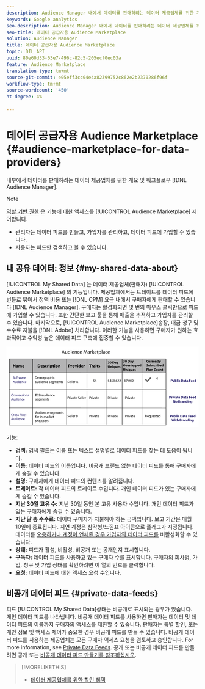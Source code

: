 ```yaml
---
description: Audience Manager 내에서 데이터를 판매하려는 데이터 제공업체를 위한 개요 및 워크플로우
keywords: Google analytics
seo-description: Audience Manager 내에서 데이터를 판매하려는 데이터 제공업체를 위한 개요 및 워크플로우
seo-title: 데이터 공급자용 Audience Marketplace
solution: Audience Manager
title: 데이터 공급자용 Audience Marketplace
topic: DIL API
uuid: 80e60d33-63e7-496c-82c5-205ecf0ec03a
feature: Audience Marketplace
translation-type: tm+mt
source-git-commit: e05eff3cc04e4a82399752c862e2b2370286f96f
workflow-type: tm+mt
source-wordcount: '450'
ht-degree: 4%

---
```



# 데이터 공급자용 Audience Marketplace {#audience-marketplace-for-data-providers}

내부에서 데이터를 판매하려는 데이터 제공업체를 위한 개요 및 워크플로우 [!DNL Audience Manager].

<!-- c_marketplace_provider.xml -->

>[!NOTE]
>
>[역할 기반 권한](../../../reporting/reports-dashboard.md) 은 기능에 대한 액세스를 [!UICONTROL Audience Marketplace] 제어합니다.
>
>* 관리자는 데이터 피드를 만들고, 가입자를 관리하고, 데이터 피드에 가입할 수 있습니다.
>* 사용자는 피드만 검색하고 볼 수 있습니다.


## 내 공유 데이터: 정보 {#my-shared-data-about}

[!UICONTROL My Shared Data] 는 데이터 제공업체(판매자) [!UICONTROL Audience Marketplace] 의 기능입니다. 제공업체에서는 트레이트를 데이터 피드에 번들로 묶어서 정액 비용 또는 [!DNL CPM] 요금 내에서 구매자에게 판매할 수 있습니다 [!DNL Audience Manager]. 구매자는 활성화되면 몇 번의 마우스 클릭만으로 피드에 가입할 수 있습니다. 또한 간단한 보고 툴을 통해 매출을 추적하고 가입자를 관리할 수 있습니다. 마지막으로, [!UICONTROL Audience Marketplace]송장, 대금 청구 및 수수료 지불을 [!DNL Adobe] 처리합니다. 이러한 기능을 사용하면 구매자가 원하는 효과적이고 수익성 높은 데이터 피드 구축에 집중할 수 있습니다.

![](assets/seller_marketplace.png)

<!-- c_myshared_data.xml -->

기능:

* **검색:** 검색 필드는 이름 또는 텍스트 설명별로 데이터 피드를 찾는 데 도움이 됩니다.
* **이름:** 데이터 피드의 이름입니다. 비공개 브랜드 없는 데이터 피드를 통해 구매자에게 숨길 수 있습니다.
* **설명:** 구매자에게 데이터 피드의 컨텐츠를 알려줍니다.
* **트레이트:** 각 데이터 피드의 트레이트 수입니다. 개인 데이터 피드가 있는 구매자에게 숨길 수 있습니다.
* **지난 30일 고유 수:** 지난 30일 동안 본 고유 사용자 수입니다. 개인 데이터 피드가 있는 구매자에게 숨길 수 있습니다.
* **지난 달 총 수수료:** 데이터 구매자가 지불해야 하는 금액입니다. 보고 기간은 매월 10일에 종료됩니다. 지연 계정은 삼각형/느낌표 아이콘으로 플래그가 지정됩니다. 데이터를 [오용하거나 계정이 연체된 경우 가입자의 데이터 피드를](../../../features/audience-marketplace/marketplace-data-providers/marketplace-create-manage-feeds.md#deactivate-data-feed) 비활성화할 수 있습니다.
* **상태:**  피드가 활성, 비활성, 비공개 또는 공개인지 표시합니다.
* **구독자:** 데이터 피드를 사용하고 있는 구매자 수를 표시합니다. 구매자의 회사명, 가입, 청구 및 가입 상태를 확인하려면 이 열의 번호를 클릭합니다.
* **요청:** 데이터 피드에 대한 액세스 요청 수입니다.

## 비공개 데이터 피드 {#private-data-feeds}

피드 [!UICONTROL My Shared Data]상태는 비공개로 표시되는 경우가 있습니다. 개인 데이터 피드를 나타냅니다. 비공개 데이터 피드를 사용하면 판매자는 데이터 및 데이터 피드의 이름까지 구매자의 액세스를 제한할 수 있습니다. 판매자는 특별 할인, 또는 개인 정보 및 액세스 제어가 중요한 경우 비공개 피드를 만들 수 있습니다. 비공개 데이터 피드를 사용하는 제공업체는 모든 구매자 액세스 요청을 검토하고 승인합니다. For more information, see [Private Data Feeds](../../../features/audience-marketplace/marketplace-private-feeds.md). 공개 또는 비공개 데이터 피드를 만들려면 공개 또는 [비공개 데이터 피드 만들기를 참조하십시오](../../../features/audience-marketplace/marketplace-data-providers/marketplace-create-manage-feeds.md#create-public-private-data-feed).

>[!MORELIKETHIS]
>
>* [데이터 제공업체를 위한 할인 혜택](../../../features/audience-marketplace/marketplace-data-providers/marketplace-create-manage-feeds.md#discounts)

